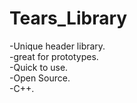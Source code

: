 # Tears_Library
-Unique header library.<br/>
-great for prototypes.<br/>
-Quick to use.<br/>
-Open Source.<br/>
-C++.<br/>
